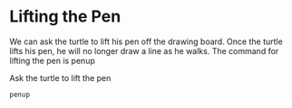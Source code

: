 # Lifting the Pen
We can ask the turtle to lift his pen off the drawing board. Once the turtle lifts his pen, he will no longer draw a line as he walks. The command for lifting the pen is penup

Ask the turtle to lift the pen

```result
penup
```